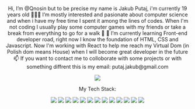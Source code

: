 <p align="center">
Hi, I’m @Qnosin but to be precise my name is Jakub Putaj, i'm currently 19 years old
🧑🏻‍💻 I’m mostly interested and pasionate about computer science and when i have my free time I spent it among the lines of codes. When I'm not coding I usually play some computer games with my friends or take a break from everything to go for a walk 👟
🌱 I’m currently learning Front-end developer road, right now I know the foundation of HTML, CSS and Javascript. Now I'm working with React to help me reach my Virtual Dom (in Polish dom means House) when I will become great developer in the future
📫 If you want to contact me to colloborate with some projects or with something diffrent this is my email: putaj.jakub@gmail.com
 </p>



<p align="center">
  <img src="https://github-readme-stats.vercel.app/api?username=Qnosin" />
  </p>
  
 <p align='center'>My Tech Stack: </p>
 <p align='center'>
  <img src="https://img.shields.io/badge/JavaScript-323330?style=for-the-badge&logo=javascript&logoColor=F7DF1E" />
  <img src="https://img.shields.io/badge/CSS3-1572B6?style=for-the-badge&logo=css3&logoColor=white" />
  <img src="https://img.shields.io/badge/Sass-CC6699?style=for-the-badge&logo=sass&logoColor=white" />
  <img src="https://img.shields.io/badge/HTML5-E34F26?style=for-the-badge&logo=html5&logoColor=white" />
  <img src="https://img.shields.io/badge/PHP-777BB4?style=for-the-badge&logo=php&logoColor=white" />
  <img src="https://img.shields.io/badge/GitHub-100000?style=for-the-badge&logo=github&logoColor=white" />
  <img src="https://img.shields.io/badge/MySQL-005C84?style=for-the-badge&logo=mysql&logoColor=white" />
  <img src="https://img.shields.io/badge/React-20232A?style=for-the-badge&logo=react&logoColor=61DAFB" />
  <img src="https://img.shields.io/badge/Redux-593D88?style=for-the-badge&logo=redux&logoColor=white" />
  <img src="https://img.shields.io/badge/Gulp-CF4647?style=for-the-badge&logo=gulp&logoColor=white" />
  <img src="https://img.shields.io/badge/Webpack-8DD6F9?style=for-the-badge&logo=Webpack&logoColor=white" />
  <img src="https://img.shields.io/badge/WordPress-%23117AC9.svg?style=for-the-badge&logo=WordPress&logoColor=white" />
  <img src="https://img.shields.io/badge/MariaDB-003545?style=for-the-badge&logo=mariadb&logoColor=white" />
  </p>
  
  



<!---
Qnosin/Qnosin is a ✨ special ✨ repository because its `README.md` (this file) appears on your GitHub profile.
You can click the Preview link to take a look at your changes.
--->
